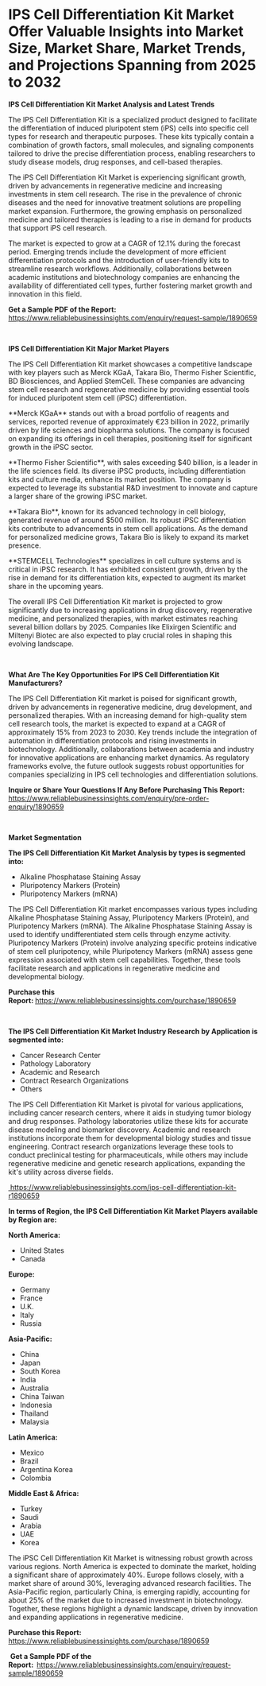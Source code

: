 <p><h1>IPS Cell Differentiation Kit Market Offer Valuable Insights into Market Size, Market Share, Market Trends, and Projections Spanning from 2025 to 2032</h1></p><p><strong>IPS Cell Differentiation Kit Market Analysis and Latest Trends</strong></p>
<p><p>The IPS Cell Differentiation Kit is a specialized product designed to facilitate the differentiation of induced pluripotent stem (iPS) cells into specific cell types for research and therapeutic purposes. These kits typically contain a combination of growth factors, small molecules, and signaling components tailored to drive the precise differentiation process, enabling researchers to study disease models, drug responses, and cell-based therapies.</p><p>The iPS Cell Differentiation Kit Market is experiencing significant growth, driven by advancements in regenerative medicine and increasing investments in stem cell research. The rise in the prevalence of chronic diseases and the need for innovative treatment solutions are propelling market expansion. Furthermore, the growing emphasis on personalized medicine and tailored therapies is leading to a rise in demand for products that support iPS cell research.</p><p>The market is expected to grow at a CAGR of 12.1% during the forecast period. Emerging trends include the development of more efficient differentiation protocols and the introduction of user-friendly kits to streamline research workflows. Additionally, collaborations between academic institutions and biotechnology companies are enhancing the availability of differentiated cell types, further fostering market growth and innovation in this field.</p></p>
<p><strong>Get a Sample PDF of the Report:&nbsp;</strong> <a href="https://www.reliablebusinessinsights.com/enquiry/request-sample/1890659?utm_campaign=63&utm_medium=2&utm_source=Github&utm_content=ia&utm_term=14042025&utm_id=ips-cell-differentiation-kit">https://www.reliablebusinessinsights.com/enquiry/request-sample/1890659</a></p>
<p>&nbsp;</p>
<p><strong>IPS Cell Differentiation Kit Major Market Players</strong></p>
<p><p>The IPS Cell Differentiation Kit market showcases a competitive landscape with key players such as Merck KGaA, Takara Bio, Thermo Fisher Scientific, BD Biosciences, and Applied StemCell. These companies are advancing stem cell research and regenerative medicine by providing essential tools for induced pluripotent stem cell (iPSC) differentiation.</p><p>**Merck KGaA** stands out with a broad portfolio of reagents and services, reported revenue of approximately €23 billion in 2022, primarily driven by life sciences and biopharma solutions. The company is focused on expanding its offerings in cell therapies, positioning itself for significant growth in the iPSC sector.</p><p>**Thermo Fisher Scientific**, with sales exceeding $40 billion, is a leader in the life sciences field. Its diverse iPSC products, including differentiation kits and culture media, enhance its market position. The company is expected to leverage its substantial R&D investment to innovate and capture a larger share of the growing iPSC market.</p><p>**Takara Bio**, known for its advanced technology in cell biology, generated revenue of around $500 million. Its robust iPSC differentiation kits contribute to advancements in stem cell applications. As the demand for personalized medicine grows, Takara Bio is likely to expand its market presence.</p><p>**STEMCELL Technologies** specializes in cell culture systems and is critical in iPSC research. It has exhibited consistent growth, driven by the rise in demand for its differentiation kits, expected to augment its market share in the upcoming years.</p><p>The overall IPS Cell Differentiation Kit market is projected to grow significantly due to increasing applications in drug discovery, regenerative medicine, and personalized therapies, with market estimates reaching several billion dollars by 2025. Companies like Elixirgen Scientific and Miltenyi Biotec are also expected to play crucial roles in shaping this evolving landscape.</p></p>
<p>&nbsp;</p>
<p><strong>What Are The Key Opportunities For IPS Cell Differentiation Kit Manufacturers?</strong></p>
<p><p>The IPS Cell Differentiation Kit market is poised for significant growth, driven by advancements in regenerative medicine, drug development, and personalized therapies. With an increasing demand for high-quality stem cell research tools, the market is expected to expand at a CAGR of approximately 15% from 2023 to 2030. Key trends include the integration of automation in differentiation protocols and rising investments in biotechnology. Additionally, collaborations between academia and industry for innovative applications are enhancing market dynamics. As regulatory frameworks evolve, the future outlook suggests robust opportunities for companies specializing in IPS cell technologies and differentiation solutions.</p></p>
<p><strong>Inquire or Share Your Questions If Any Before Purchasing This Report:</strong> <a href="https://www.reliablebusinessinsights.com/enquiry/pre-order-enquiry/1890659?utm_campaign=63&utm_medium=2&utm_source=Github&utm_content=ia&utm_term=14042025&utm_id=ips-cell-differentiation-kit">https://www.reliablebusinessinsights.com/enquiry/pre-order-enquiry/1890659</a></p>
<p>&nbsp;</p>
<p><strong>Market Segmentation</strong></p>
<p><strong>The IPS Cell Differentiation Kit Market Analysis by types is segmented into:</strong></p>
<p><ul><li>Alkaline Phosphatase Staining Assay</li><li>Pluripotency Markers (Protein)</li><li>Pluripotency Markers (mRNA)</li></ul></p>
<p><p>The IPS Cell Differentiation Kit market encompasses various types including Alkaline Phosphatase Staining Assay, Pluripotency Markers (Protein), and Pluripotency Markers (mRNA). The Alkaline Phosphatase Staining Assay is used to identify undifferentiated stem cells through enzyme activity. Pluripotency Markers (Protein) involve analyzing specific proteins indicative of stem cell pluripotency, while Pluripotency Markers (mRNA) assess gene expression associated with stem cell capabilities. Together, these tools facilitate research and applications in regenerative medicine and developmental biology.</p></p>
<p><strong>Purchase this Report:&nbsp;</strong><a href="https://www.reliablebusinessinsights.com/purchase/1890659?utm_campaign=63&utm_medium=2&utm_source=Github&utm_content=ia&utm_term=14042025&utm_id=ips-cell-differentiation-kit">https://www.reliablebusinessinsights.com/purchase/1890659</a></p>
<p>&nbsp;</p>
<p><strong>The IPS Cell Differentiation Kit Market Industry Research by Application is segmented into:</strong></p>
<p><ul><li>Cancer Research Center</li><li>Pathology Laboratory</li><li>Academic and Research</li><li>Contract Research Organizations</li><li>Others</li></ul></p>
<p><p>The IPS Cell Differentiation Kit Market is pivotal for various applications, including cancer research centers, where it aids in studying tumor biology and drug responses. Pathology laboratories utilize these kits for accurate disease modeling and biomarker discovery. Academic and research institutions incorporate them for developmental biology studies and tissue engineering. Contract research organizations leverage these tools to conduct preclinical testing for pharmaceuticals, while others may include regenerative medicine and genetic research applications, expanding the kit's utility across diverse fields.</p></p>
<p><a href="https://www.reliablebusinessinsights.com/ips-cell-differentiation-kit-r1890659?utm_campaign=63&utm_medium=2&utm_source=Github&utm_content=ia&utm_term=14042025&utm_id=ips-cell-differentiation-kit">&nbsp;https://www.reliablebusinessinsights.com/ips-cell-differentiation-kit-r1890659</a></p>
<p><strong>In terms of Region, the IPS Cell Differentiation Kit Market Players available by Region are:</strong></p>
<p>
    <p> <strong> North America: </strong>
        <ul>
            <li>United States</li>
            <li>Canada</li>
        </ul>
        </p> 
    <p> <strong> Europe: </strong>
        <ul>
            <li>Germany</li>
            <li>France</li>
            <li>U.K.</li>
            <li>Italy</li>
            <li>Russia</li>
        </ul>
        </p> 
    <p> <strong> Asia-Pacific: </strong>
        <ul>
            <li>China</li>
            <li>Japan</li>
            <li>South Korea</li>
            <li>India</li>
            <li>Australia</li>
            <li>China Taiwan</li>
            <li>Indonesia</li>
            <li>Thailand</li>
            <li>Malaysia</li>
        </ul>
        </p> 
    <p> <strong> Latin America: </strong>
        <ul>
            <li>Mexico</li>
            <li>Brazil</li>
            <li>Argentina Korea</li>
            <li>Colombia</li>
        </ul>
        </p> 
    <p> <strong> Middle East & Africa: </strong>
        <ul>
            <li>Turkey</li>
            <li>Saudi</li>
            <li>Arabia</li>
            <li>UAE</li>
            <li>Korea</li>
        </ul>
    </p>
    </p>
<p><p>The iPSC Cell Differentiation Kit Market is witnessing robust growth across various regions. North America is expected to dominate the market, holding a significant share of approximately 40%. Europe follows closely, with a market share of around 30%, leveraging advanced research facilities. The Asia-Pacific region, particularly China, is emerging rapidly, accounting for about 25% of the market due to increased investment in biotechnology. Together, these regions highlight a dynamic landscape, driven by innovation and expanding applications in regenerative medicine.</p></p>
<p><strong>Purchase this Report: </strong><a href="https://www.reliablebusinessinsights.com/purchase/1890659?utm_campaign=63&utm_medium=2&utm_source=Github&utm_content=ia&utm_term=14042025&utm_id=ips-cell-differentiation-kit">https://www.reliablebusinessinsights.com/purchase/1890659</a></p>
<p>&nbsp;<strong>Get a Sample PDF of the Report:&nbsp;&nbsp;</strong><a href="https://www.reliablebusinessinsights.com/enquiry/request-sample/1890659?utm_campaign=63&utm_medium=2&utm_source=Github&utm_content=ia&utm_term=14042025&utm_id=ips-cell-differentiation-kit">https://www.reliablebusinessinsights.com/enquiry/request-sample/1890659</a></p>
<p><strong></strong></p>
<p><p></p><p></p><p></p></p>